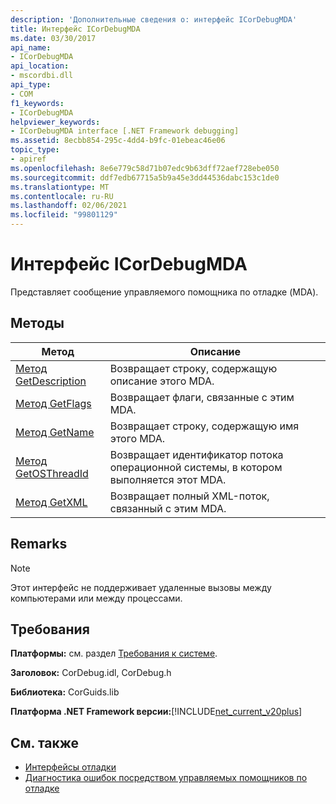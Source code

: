 ```yaml
---
description: 'Дополнительные сведения о: интерфейс ICorDebugMDA'
title: Интерфейс ICorDebugMDA
ms.date: 03/30/2017
api_name:
- ICorDebugMDA
api_location:
- mscordbi.dll
api_type:
- COM
f1_keywords:
- ICorDebugMDA
helpviewer_keywords:
- ICorDebugMDA interface [.NET Framework debugging]
ms.assetid: 8ecbb854-295c-4dd4-b9fc-01ebeac46e06
topic_type:
- apiref
ms.openlocfilehash: 8e6e779c58d71b07edc9b63dff72aef728ebe050
ms.sourcegitcommit: ddf7edb67715a5b9a45e3dd44536dabc153c1de0
ms.translationtype: MT
ms.contentlocale: ru-RU
ms.lasthandoff: 02/06/2021
ms.locfileid: "99801129"
---
```

# <a name="icordebugmda-interface"></a>Интерфейс ICorDebugMDA

Представляет сообщение управляемого помощника по отладке (MDA).  
  
## <a name="methods"></a>Методы  
  
|Метод|Описание|  
|------------|-----------------|  
|[Метод GetDescription](icordebugmda-getdescription-method.md)|Возвращает строку, содержащую описание этого MDA.|  
|[Метод GetFlags](icordebugmda-getflags-method.md)|Возвращает флаги, связанные с этим MDA.|  
|[Метод GetName](icordebugmda-getname-method.md)|Возвращает строку, содержащую имя этого MDA.|  
|[Метод GetOSThreadId](icordebugmda-getosthreadid-method.md)|Возвращает идентификатор потока операционной системы, в котором выполняется этот MDA.|  
|[Метод GetXML](icordebugmda-getxml-method.md)|Возвращает полный XML-поток, связанный с этим MDA.|  
  
## <a name="remarks"></a>Remarks  
  
> [!NOTE]
> Этот интерфейс не поддерживает удаленные вызовы между компьютерами или между процессами.  
  
## <a name="requirements"></a>Требования  

 **Платформы:** см. раздел [Требования к системе](../../get-started/system-requirements.md).  
  
 **Заголовок:** CorDebug.idl, CorDebug.h  
  
 **Библиотека:** CorGuids.lib  
  
 **Платформа .NET Framework версии:**[!INCLUDE[net_current_v20plus](../../../../includes/net-current-v20plus-md.md)]  
  
## <a name="see-also"></a>См. также

- [Интерфейсы отладки](debugging-interfaces.md)
- [Диагностика ошибок посредством управляемых помощников по отладке](../../debug-trace-profile/diagnosing-errors-with-managed-debugging-assistants.md)
